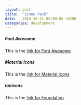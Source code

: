 ```yaml
---
layout: post
title:  "Icons Pack"
date:   2016-10-21 00:00:00 +0200
categories: development
---
```


##### **Font Awesome**
This is the [link for Font Awesome][link-font-awesome]

##### **Material Icons**
This is the [link for Material Icons][link-material-icons]

##### **Ionicons**
This is the [link for Foundation][link-ionicons]

[link-font-awesome]: http://fontawesome.io/
[link-material-icons]: https://design.google.com/icons/
[link-ionicons]: http://ionicons.com/
